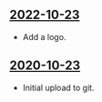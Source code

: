 ## [2022-10-23](https://github.com/faktaoklimatu/graphics/blob/2a734163febe0b3fc16df987ea8ccb6b8fbf5dbc/data-visualization/infographics/energetics/czechia/electricity-production-consumption-and-emissions-in-czechia/cs-elektrina-cr.ai)

- Add a logo.

## [2020-10-23](https://github.com/faktaoklimatu/graphics/blob/b253427fcc97a23462362b3a7615fba73ef8dc32/Data%20visualization/Energetics/Czechia/Electricity%20production%2C%20consumption%20and%20emissions%20in%20Czechia/cs-elektrina-cr.ai)

- Initial upload to git.

